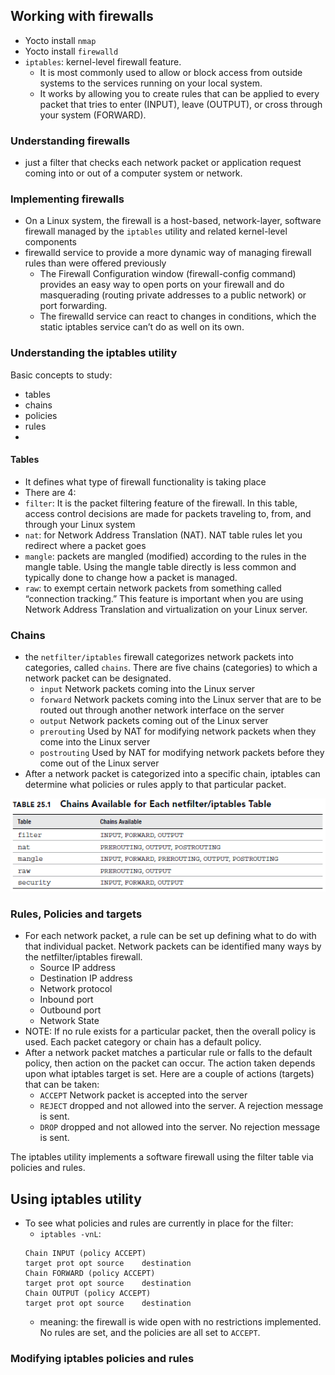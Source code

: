## Working with firewalls
- Yocto install `nmap`
- Yocto install `firewalld`
- `iptables`: kernel-level firewall feature. 
  - It is most commonly used to allow or block access from outside systems to the services running on your local system. 
  - It works by allowing you to create rules that can be applied to every packet that tries to enter (INPUT), leave (OUTPUT), or cross through your system (FORWARD).

### Understanding firewalls
- just a filter that checks each network packet or application request coming into or out of a computer system or network.

### Implementing firewalls
- On a Linux system, the firewall is a host-based, network-layer, software firewall managed by the `iptables` utility and related kernel-level components
- firewalld service to provide a more dynamic way of managing firewall rules than were offered previously
  - The Firewall Configuration window (firewall-config command) provides an easy way to open ports on your firewall and do masquerading (routing private addresses to a public network) or port forwarding.
  - The firewalld service can react to changes in conditions, which the static iptables service can’t do as well on its own.

### Understanding the iptables utility
Basic concepts to study:
- tables
- chains
- policies
- rules
- 
#### Tables
- It defines what type of firewall functionality is taking place
- There are 4:
- `filter`: It is the packet filtering feature of the firewall. In this table, access control decisions are made for packets traveling to, from, and through your Linux system
- `nat`: for Network Address Translation (NAT). NAT table rules let you redirect where a packet goes
- `mangle`: packets are mangled (modified) according to the rules in the mangle table. Using the mangle table directly is less common and typically done to change how a packet is  managed.
- `raw`: to exempt certain network packets from something called “connection tracking.” This feature is important when you are using Network Address Translation and virtualization on your Linux server.

### Chains
- the `netfilter/iptables` firewall categorizes network packets into categories, called `chains`. There are five chains (categories) to which a network packet can be designated.
  - `input` Network packets coming into the Linux server
  - `forward` Network packets coming into the Linux server that are to be routed out through another network interface on the server
  - `output` Network packets coming out of the Linux server
  - `prerouting` Used by NAT for modifying network packets when they come into the Linux server
  - `postrouting` Used by NAT for modifying network packets before they come out of the Linux server
- After a network packet is categorized into a specific chain, iptables can determine what policies or rules apply to that particular packet.
 
![alt text](image.png)

### Rules, Policies and targets
- For each network packet, a rule can be set up defining what to do with that individual packet. Network packets can be identified many ways by the netfilter/iptables firewall.
  - Source IP address
  - Destination IP address
  - Network protocol
  - Inbound port
  - Outbound port
  - Network State
- NOTE: If no rule exists for a particular packet, then the overall policy is used. Each packet category or chain has a default policy.
- After a network packet matches a particular rule or falls to the default policy, then action on the packet can occur. The action taken depends upon what iptables target is set. Here are a couple of actions (targets) that can be taken:
  - `ACCEPT` Network packet is accepted into the server
  - `REJECT` dropped and not allowed into the server. A rejection message is sent.
  - `DROP` dropped and not allowed into the server. No rejection message is sent.

The iptables utility implements a software firewall using the filter table via policies and rules.

## Using iptables utility
- To see what policies and rules are currently in place for the filter:
  - `iptables -vnL`: 
  ```
  Chain INPUT (policy ACCEPT)
  target prot opt source    destination
  Chain FORWARD (policy ACCEPT)
  target prot opt source    destination
  Chain OUTPUT (policy ACCEPT)
  target prot opt source    destination
  ```
  - meaning: the firewall is wide open with no restrictions implemented. No rules are set, and the policies are all set to `ACCEPT`.

### Modifying iptables policies and rules